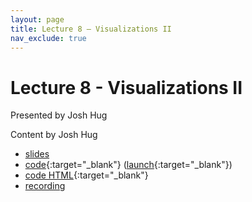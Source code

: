 ```yaml
---
layout: page
title: Lecture 8 – Visualizations II
nav_exclude: true
---
```


# Lecture 8 - Visualizations II

Presented by Josh Hug

Content by Josh Hug

- [slides](https://docs.google.com/presentation/d/1W5PoZ-SwxjpFMrCblOHDqutCP7v4RGNf2s8rnz6d8ak/edit?usp=sharing)
- [code](https://github.com/DS-100/sp22/tree/main/lec/lec08){:target="_blank"} ([launch](https://data100.datahub.berkeley.edu/hub/user-redirect/git-pull?repo=https%3A%2F%2Fgithub.com%2FDS-100%2Fsp22&urlpath=tree%2Fsp22%2Flec%2Flec07%2Flec8.ipynb&branch=main){:target="_blank"})
- [code HTML](../../resources/assets/lectures/lec08/lec08.html){:target="_blank"}
- [recording](https://www.youtube.com/playlist?list=PLNSdoiHk6ujjMD38SRGlblg0glWUQM4NK)


<!-- **The Quick Checks for this lecture are not yet ready to be released; please check back later.** A reminder – the right column of the table below contains _Quick Checks_. These are **not** required but suggested to help you check your understanding.

<table>
<colgroup>
<col style="width: 25%" />
<col style="width: 25%" />
<col style="width: 25%" />
</colgroup>
<thead>
<tr class="header">
<th></th>
<th>Video</th>
<th>Quick Check</th>
</tr>
</thead>
<tbody>
<tr>
<td><strong>8.1</strong> <br>Introduction</td>
<td><iframe width="300" height="300" height src="https://youtube.com/embed/XR9NzKF-I_U" frameborder="0" allow="accelerometer; autoplay; encrypted-media; gyroscope; picture-in-picture" allowfullscreen></iframe></td>
<td></td>
</tr>
<tr>
<td><strong>8.2</strong> <br>Motivation</td>
<td><iframe width="300" height="300" height src="https://youtube.com/embed/EQSvbsTuuUs" frameborder="0" allow="accelerometer; autoplay; encrypted-media; gyroscope; picture-in-picture" allowfullscreen></iframe></td>
<td><a href="https://forms.gle/LUG5kwmSNFGdJkUF6" target="\_blank">8.2</a></td>
</tr>
<tr>
<td><strong>8.3</strong> <br>Terminology</td>
<td><iframe width="300" height="300" height src="https://youtube.com/embed/5H17R49cdxQ" frameborder="0" allow="accelerometer; autoplay; encrypted-media; gyroscope; picture-in-picture" allowfullscreen></iframe></td>
<td><a href="" target="\_blank">8.3</a></td>
</tr>
<tr>
<td><strong>8.4</strong> <br>Creating Tables</td>
<td><iframe width="300" height="300" height src="https://www.youtube.com/embed/QAABu0CoO38" frameborder="0" allow="accelerometer; autoplay; encrypted-media; gyroscope; picture-in-picture" allowfullscreen></iframe></td>
<td><a href="" target="\_blank">8.4</a></td>
</tr>
<tr>
<td><strong>8.5</strong> <br>Querying Rows</td>
<td><iframe width="300" height="300" height src="https://www.youtube.com/embed/Aw69PRyFUto" frameborder="0" allow="accelerometer; autoplay; encrypted-media; gyroscope; picture-in-picture" allowfullscreen></iframe></td>
<td><a href="https://forms.gle/nMEo7ZdvxHNf3JAx5" target="\_blank">8.5</a></td>
</tr>
<tr>
<td><strong>8.6</strong> <br>Querying Groups</td>
<td><iframe width="300" height="300" height src="https://www.youtube.com/embed/WsyA75ppEAU" frameborder="0" allow="accelerometer; autoplay; encrypted-media; gyroscope; picture-in-picture" allowfullscreen></iframe></td>
<td><a href="" target="\_blank">8.6</a></td>
</tr>
<tr>
<td><strong>8.7</strong> <br>Practice</td>
<td><iframe width="300" height="300" height src="https://youtube.com/embed/LKyJWkGo8d0" frameborder="0" allow="accelerometer; autoplay; encrypted-media; gyroscope; picture-in-picture" allowfullscreen></iframe></td>
<td><a href="" target="\_blank">8.7</a></td>
</tr>
<tr>
<td><strong>8.8</strong> <br>Conclusion</td>
<td><iframe width="300" height="300" height src="https://www.youtube.com/embed/CE8QcsBkwFs" frameborder="0" allow="accelerometer; autoplay; encrypted-media; gyroscope; picture-in-picture" allowfullscreen></iframe></td>
<td><a href="" target="\_blank">8.8</a></td>
</tr>
-->
